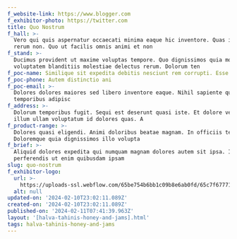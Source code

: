 ```yaml
---
f_website-link: https://www.blogger.com
f_exhibitor-photo: https://twitter.com
title: Quo Nostrum
f_hall: >-
  Vero qui quis aspernatur occaecati minima eaque hic inventore. Quas iusto unde
  rerum non. Quo ut facilis omnis animi et non 
f_stand: >-
  Ducimus provident ut maxime voluptas tempore. Quo dignissimos quia mollitia
  voluptatem blanditiis molestiae delectus rerum. Dolorum ten
f_poc-name: Similique sit expedita debitis nesciunt rem corrupti. Esse non qui hic of
f_poc-phone: Autem distinctio ani
f_poc-email: >-
  Dolores dolores maiores sed libero inventore eaque. Nihil sapiente qui soluta
  temporibus adipisc
f_address: >-
  Dolorum temporibus fugit. Sequi est deserunt quasi iste. Et dolore veniam ut
  illum ullam voluptatum id dolores quas. A
f_product-range: >-
  Dolores quasi eligendi. Animi doloribus beatae magnam. In officiis temporibus.
  Doloremque quia dignissimos illo volupta
f_brief: >-
  Aliquid dolores expedita qui numquam magnam dolores autem sit ipsa. Iusto
  perferendis ut enim quibusdam ipsam
slug: quo-nostrum
f_exhibitor-logo:
  url: >-
    https://uploads-ssl.webflow.com/65be754b6bb1c09b8e6ab0fd/65c7f6777126eca35cd79786_image11.jpeg
  alt: null
updated-on: '2024-02-10T23:02:11.089Z'
created-on: '2024-02-10T23:02:11.089Z'
published-on: '2024-02-11T07:41:39.963Z'
layout: '[halva-tahinis-honey-and-jams].html'
tags: halva-tahinis-honey-and-jams
---
```



